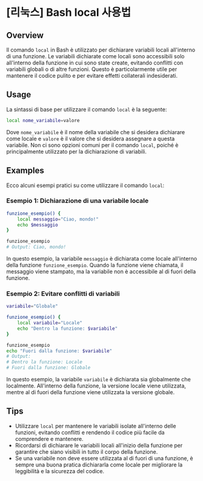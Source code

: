 # [리눅스] Bash local 사용법

## Overview
Il comando `local` in Bash è utilizzato per dichiarare variabili locali all'interno di una funzione. Le variabili dichiarate come locali sono accessibili solo all'interno della funzione in cui sono state create, evitando conflitti con variabili globali o di altre funzioni. Questo è particolarmente utile per mantenere il codice pulito e per evitare effetti collaterali indesiderati.

## Usage
La sintassi di base per utilizzare il comando `local` è la seguente:

```bash
local nome_variabile=valore
```

Dove `nome_variabile` è il nome della variabile che si desidera dichiarare come locale e `valore` è il valore che si desidera assegnare a questa variabile. Non ci sono opzioni comuni per il comando `local`, poiché è principalmente utilizzato per la dichiarazione di variabili.

## Examples
Ecco alcuni esempi pratici su come utilizzare il comando `local`:

### Esempio 1: Dichiarazione di una variabile locale
```bash
funzione_esempio() {
    local messaggio="Ciao, mondo!"
    echo $messaggio
}

funzione_esempio
# Output: Ciao, mondo!
```
In questo esempio, la variabile `messaggio` è dichiarata come locale all'interno della funzione `funzione_esempio`. Quando la funzione viene chiamata, il messaggio viene stampato, ma la variabile non è accessibile al di fuori della funzione.

### Esempio 2: Evitare conflitti di variabili
```bash
variabile="Globale"

funzione_esempio() {
    local variabile="Locale"
    echo "Dentro la funzione: $variabile"
}

funzione_esempio
echo "Fuori dalla funzione: $variabile"
# Output:
# Dentro la funzione: Locale
# Fuori dalla funzione: Globale
```
In questo esempio, la variabile `variabile` è dichiarata sia globalmente che localmente. All'interno della funzione, la versione locale viene utilizzata, mentre al di fuori della funzione viene utilizzata la versione globale.

## Tips
- Utilizzare `local` per mantenere le variabili isolate all'interno delle funzioni, evitando conflitti e rendendo il codice più facile da comprendere e mantenere.
- Ricordarsi di dichiarare le variabili locali all'inizio della funzione per garantire che siano visibili in tutto il corpo della funzione.
- Se una variabile non deve essere utilizzata al di fuori di una funzione, è sempre una buona pratica dichiararla come locale per migliorare la leggibilità e la sicurezza del codice.
